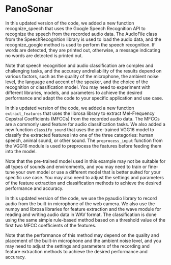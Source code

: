 # PanoSonar

In this updated version of the code, we added a new function recognize_speech that uses the Google Speech Recognition API to recognize the speech from the recorded audio data. The AudioFile class from the SpeechRecognition library is used to load the audio data, and the recognize_google method is used to perform the speech recognition. If words are detected, they are printed out, otherwise, a message indicating no words are detected is printed out.

Note that speech recognition and audio classification are complex and challenging tasks, and the accuracy andreliability of the results depend on various factors, such as the quality of the microphone, the ambient noise level, the language and accent of the speaker, and the choice of the recognition or classification model. You may need to experiment with different libraries, models, and parameters to achieve the desired performance and adapt the code to your specific application and use case.


In this updated version of the code, we added a new function `extract_features` that uses the librosa library to extract Mel-Frequency Cepstral Coefficients (MFCCs) from the recorded audio data. The MFCCs are a commonly used feature for audio classification tasks. We also added a new function `classify_sound` that uses the pre-trained VGG16 model to classify the extracted features into one of the three categories: human speech, animal sound, or other sound. The `preprocess_input` function from the VGG16 module is used to preprocess the features before feeding them into the model.

Note that the pre-trained model used in this example may not be suitable for all types of sounds and environments, and you may need to train or fine-tune your own model or use a different model that is better suited for your specific use case. You may also need to adjust the settings and parameters of the feature extraction and classification methods to achieve the desired performance and accuracy.


In this updated version of the code, we use the pyaudio library to record audio from the built-in microphone of the web camera. We also use the numpy and librosa libraries for feature extraction and the wave module for reading and writing audio data in WAV format. The classification is done using the same simple rule-based method based on a threshold value of the first two MFCC coefficients of the features.

Note that the performance of this method may depend on the quality and placement of the built-in microphone and the ambient noise level, and you may need to adjust the settings and parameters of the recording and feature extraction methods to achieve the desired performance and accuracy.




